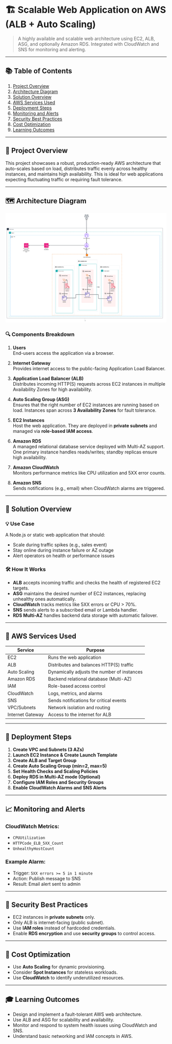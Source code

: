 # 🏗️ Scalable Web Application on AWS (ALB + Auto Scaling)

> A highly available and scalable web architecture using EC2, ALB, ASG, and optionally Amazon RDS. Integrated with CloudWatch and SNS for monitoring and alerting.

---

## 📚 Table of Contents

1. [Project Overview](#project-overview)
2. [Architecture Diagram](#architecture-diagram)
3. [Solution Overview](#solution-overview)
4. [AWS Services Used](#aws-services-used)
5. [Deployment Steps](#deployment-steps)
6. [Monitoring and Alerts](#monitoring-and-alerts)
7. [Security Best Practices](#security-best-practices)
8. [Cost Optimization](#cost-optimization)
10. [Learning Outcomes](#learning-outcomes)


---

## 📌 Project Overview

This project showcases a robust, production-ready AWS architecture that auto-scales based on load, distributes traffic evenly across healthy instances, and maintains high availability. This is ideal for web applications expecting fluctuating traffic or requiring fault tolerance.

---

## 🗺️ Architecture Diagram

![Architecture Diagram](./architecture-diagram.png)

### 🔍 Components Breakdown

1. **Users**  
   End-users access the application via a browser.

2. **Internet Gateway**  
   Provides internet access to the public-facing Application Load Balancer.

3. **Application Load Balancer (ALB)**  
   Distributes incoming HTTP(S) requests across EC2 instances in multiple Availability Zones for high availability.

4. **Auto Scaling Group (ASG)**  
   Ensures that the right number of EC2 instances are running based on load. Instances span across **3 Availability Zones** for fault tolerance.

5. **EC2 Instances**  
   Host the web application. They are deployed in **private subnets** and managed via **role-based IAM access**.

6. **Amazon RDS**  
   A managed relational database service deployed with Multi-AZ support. One primary instance handles reads/writes; standby replicas ensure high availability.

7. **Amazon CloudWatch**  
   Monitors performance metrics like CPU utilization and 5XX error counts.

8. **Amazon SNS**  
   Sends notifications (e.g., email) when CloudWatch alarms are triggered.

---

## 🧩 Solution Overview

### 💡 Use Case

A Node.js or static web application that should:
- Scale during traffic spikes (e.g., sales event)
- Stay online during instance failure or AZ outage
- Alert operators on health or performance issues

### 🛠 How It Works

- **ALB** accepts incoming traffic and checks the health of registered EC2 targets.
- **ASG** maintains the desired number of EC2 instances, replacing unhealthy ones automatically.
- **CloudWatch** tracks metrics like 5XX errors or CPU > 70%.
- **SNS** sends alerts to a subscribed email or Lambda handler.
- **RDS Multi-AZ** handles backend data storage with automatic failover.

---

## 🧰 AWS Services Used

| Service        | Purpose                                  |
|----------------|-------------------------------------------|
| EC2            | Runs the web application                  |
| ALB            | Distributes and balances HTTP(S) traffic  |
| Auto Scaling   | Dynamically adjusts the number of instances |
| Amazon RDS     | Backend relational database (Multi-AZ)    |
| IAM            | Role-based access control                 |
| CloudWatch     | Logs, metrics, and alarms                 |
| SNS            | Sends notifications for critical events   |
| VPC/Subnets    | Network isolation and routing             |
| Internet Gateway | Access to the internet for ALB         |

---

## 🚀 Deployment Steps

1. **Create VPC and Subnets (3 AZs)**
2. **Launch EC2 Instance & Create Launch Template**
3. **Create ALB and Target Group**
4. **Create Auto Scaling Group (min=2, max=5)**
5. **Set Health Checks and Scaling Policies**
6. **Deploy RDS in Multi-AZ mode (Optional)**
7. **Configure IAM Roles and Security Groups**
8. **Enable CloudWatch Alarms and SNS Alerts**

---

## 📈 Monitoring and Alerts

### CloudWatch Metrics:
- `CPUUtilization`
- `HTTPCode_ELB_5XX_Count`
- `UnhealthyHostCount`

### Example Alarm:
- Trigger: `5XX errors >= 5 in 1 minute`
- Action: Publish message to SNS
- Result: Email alert sent to admin

---

## 🔐 Security Best Practices

- EC2 instances in **private subnets** only.
- Only ALB is internet-facing (public subnet).
- Use **IAM roles** instead of hardcoded credentials.
- Enable **RDS encryption** and use **security groups** to control access.
---

## 💸 Cost Optimization

- Use **Auto Scaling** for dynamic provisioning.
- Consider **Spot Instances** for stateless workloads.
- Use **CloudWatch** to identify underutilized resources.

---

## 🎓 Learning Outcomes

- Design and implement a fault-tolerant AWS web architecture.
- Use ALB and ASG for scalability and availability.
- Monitor and respond to system health issues using CloudWatch and SNS.
- Understand basic networking and IAM concepts in AWS.
